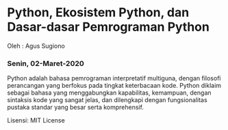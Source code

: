 # Python, Ekosistem Python, dan Dasar-dasar Pemrograman Python

Oleh : Agus Sugiono

### Senin, 02-Maret-2020

Python adalah bahasa pemrograman interpretatif multiguna, dengan filosofi perancangan 
yang berfokus pada tingkat keterbacaan kode. Python diklaim sebagai bahasa yang 
menggabungkan kapabilitas, kemampuan, dengan sintaksis kode yang sangat jelas,
dan dilengkapi dengan fungsionalitas pustaka standar yang besar serta komprehensif.


Lisensi: MIT License

